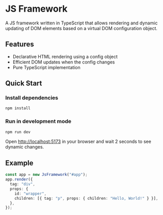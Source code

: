 # JS Framework

A JS framework written in TypeScript that allows rendering and dynamic updating of DOM elements based on a virtual DOM configuration object.

## Features

- Declarative HTML rendering using a config object
- Efficient DOM updates when the config changes
- Pure TypeScript implementation

## Quick Start

### Install dependencies

```bash
npm install
```

### Run in development mode

```bash
npm run dev
```

Open [http://localhost:5173](http://localhost:5173) in your browser and wait 2 seconds to see dynamic changes.

## Example

```ts
const app = new JsFramework("#app");
app.render({
  tag: "div",
  props: {
    id: "wrapper",
    children: [{ tag: "p", props: { children: "Hello, World!" } }],
  },
});
```
